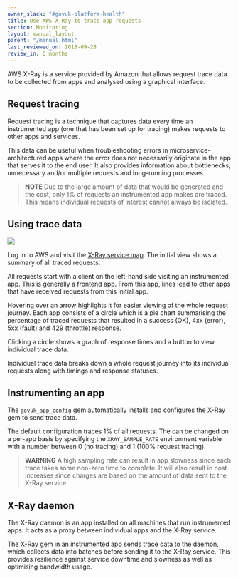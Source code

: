 ```yaml
---
owner_slack: "#govuk-platform-health"
title: Use AWS X-Ray to trace app requests
section: Monitoring
layout: manual_layout
parent: "/manual.html"
last_reviewed_on: 2018-09-28
review_in: 6 months
---
```


AWS X-Ray is a service provided by Amazon that allows request trace data to be collected from apps and analysed using a graphical interface.

## Request tracing

Request tracing is a technique that captures data every time an instrumented app (one that has been set up for tracing) makes requests to other apps and services.

This data can be useful when troubleshooting errors in microservice-architectured apps where the error does not necessarily originate in the app that serves it to the end user. It also provides information about bottlenecks, unnecessary and/or multiple requests and long-running processes.

> **NOTE**
> Due to the large amount of data that would be generated and the cost, only 1% of requests an instrumented app makes are traced. This means individual requests of interest cannot always be isolated.

## Using trace data

![](/manual/images/aws-xray.png)

Log in to AWS and visit the [X-Ray service map](https://eu-west-1.console.aws.amazon.com/xray/home?region=eu-west-1#/service-map). The initial view shows a summary of all traced requests.

All requests start with a client on the left-hand side visiting an instrumented app. This is generally a frontend app. From this app, lines lead to other apps that have received requests from this initial app.

Hovering over an arrow highlights it for easier viewing of the whole request journey. Each app consists of a circle which is a pie chart summarising the percentage of traced requests that resulted in a success (OK), 4xx (error), 5xx (fault) and 429 (throttle) response.

Clicking a circle shows a graph of response times and a button to view individual trace data.

Individual trace data breaks down a whole request journey into its individual requests along with timings and response statuses.

## Instrumenting an app

The [`govuk_app_config`](https://github.com/alphagov/govuk_app_config) gem automatically installs and configures the X-Ray gem to send trace data.

The default configuration traces 1% of all requests. The can be changed on a per-app basis by specifying the `XRAY_SAMPLE_RATE` environment variable with a number between 0 (no tracing) and 1 (100% request tracing).

> **WARNING**
> A high sampling rate can result in app slowness since each trace takes some non-zero time to complete. It will also result in cost increases since charges are based on the amount of data sent to the X-Ray service.

## X-Ray daemon

The X-Ray daemon is an app installed on all machines that run instrumented apps. It acts as a proxy between individual apps and the X-Ray service.

The X-Ray gem in an instrumented app sends trace data to the daemon, which collects data into batches before sending it to the X-Ray service. This provides resilience against service downtime and slowness as well as optimising bandwidth usage.
